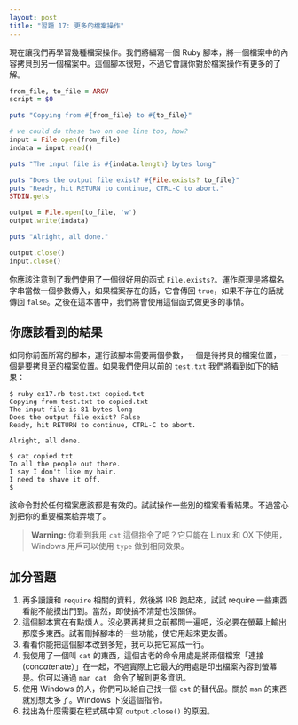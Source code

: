 ```yaml
---
layout: post
title: "習題 17: 更多的檔案操作"
---
```


現在讓我們再學習幾種檔案操作。我們將編寫一個 Ruby 腳本，將一個檔案中的內容拷貝到另一個檔案中。這個腳本很短，不過它會讓你對於檔案操作有更多的了解。

```ruby
from_file, to_file = ARGV 
script = $0

puts "Copying from #{from_file} to #{to_file}"

# we could do these two on one line too, how?
input = File.open(from_file)
indata = input.read()

puts "The input file is #{indata.length} bytes long"

puts "Does the output file exist? #{File.exists? to_file}"
puts "Ready, hit RETURN to continue, CTRL-C to abort."
STDIN.gets

output = File.open(to_file, 'w')
output.write(indata)

puts "Alright, all done."

output.close()
input.close()
```

你應該注意到了我們使用了一個很好用的函式 `File.exists?`。運作原理是將檔名字串當做一個參數傳入，如果檔案存在的話，它會傳回 `true`，如果不存在的話就傳回 `false`。之後在這本書中，我們將會使用這個函式做更多的事情。

## 你應該看到的結果

如同你前面所寫的腳本，運行該腳本需要兩個參數，一個是待拷貝的檔案位置，一個是要拷貝至的檔案位置。如果我們使用以前的 `test.txt` 我們將看到如下的結果：

    $ ruby ex17.rb test.txt copied.txt
    Copying from test.txt to copied.txt
    The input file is 81 bytes long
    Does the output file exist? False
    Ready, hit RETURN to continue, CTRL-C to abort.
    
    Alright, all done.
    
    $ cat copied.txt
    To all the people out there.
    I say I don't like my hair.
    I need to shave it off.
    $

該命令對於任何檔案應該都是有效的。試試操作一些別的檔案看看結果。不過當心別把你的重要檔案給弄壞了。

> **Warning:** 你看到我用 `cat` 這個指令了吧？它只能在 Linux 和 OX 下使用，Windows 用戶可以使用 `type` 做到相同效果。

## 加分習題

1. 再多讀讀和 `require` 相關的資料，然後將 IRB 跑起來，試試 require 一些東西看能不能摸出門到。當然，即使搞不清楚也沒關係。
2. 這個腳本實在有點煩人。沒必要再拷貝之前都問一遍吧，沒必要在螢幕上輸出那麼多東西。試著刪掉腳本的一些功能，使它用起來更友善。
3. 看看你能把這個腳本改到多短，我可以把它寫成一行。
4. 我使用了一個叫 `cat` 的東西，這個古老的命令用處是將兩個檔案「連接(con*cat*enate）」在一起，不過實際上它最大的用處是印出檔案內容到螢幕是。你可以通過 `man cat ` 命令了解到更多資訊。
5. 使用 Windows 的人，你們可以給自己找一個 `cat` 的替代品。關於 `man` 的東西就別想太多了。Windows 下沒這個指令。
6. 找出為什麼需要在程式碼中寫 `output.close()` 的原因。